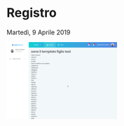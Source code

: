# Registro
Martedì, 9 Aprile 2019

<img src="./img/prima applicazione di un child theme-1555016703387.png" width="50%">